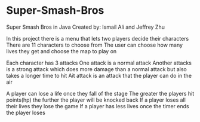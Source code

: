 # Super-Smash-Bros
Super Smash Bros in Java
Created by: Ismail Ali and Jeffrey Zhu

In this project there is a menu that lets two players decide their characters
There are 11 characters to choose from
The user can choose how many lives they get and choose the map to play on

Each character has 3 attacks
One attack is a normal attack
Another attacks is a strong attack which does more damage than a normal attack but also takes a longer time to hit
Ait attack is an attack that the player can do in the air

A player can lose a life once they fall of the stage
The greater the players hit points(hp) the further the player will be knocked back
If a player loses all their lives they lose the game
If a player has less lives once the timer ends the player loses 
